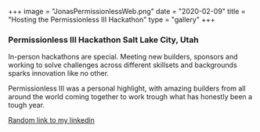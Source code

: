 +++
image = "JonasPermissionlessWeb.png"
date = "2020-02-09"
title = "Hosting the Permissionless III Hackathon"
type = "gallery"
+++

### Permissionless III Hackathon Salt Lake City, Utah

In-person hackathons are special. Meeting new builders, sponsors and working to solve challenges across different skillsets and backgrounds sparks innovation like no other.
 
Permissionless III was a personal highlight, with amazing builders from all around the world coming together to work trough what has honestly been a tough year. 

[Random link to my linkedin](https://www.linkedin.com/feed/update/urn:li:activity:7254184089035915265/)